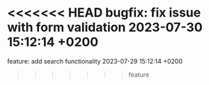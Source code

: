 <<<<<<< HEAD
bugfix: fix issue with form validation 2023-07-30 15:12:14 +0200
=======
feature: add search functionality 2023-07-29 15:12:14 +0200
>>>>>>> feature
